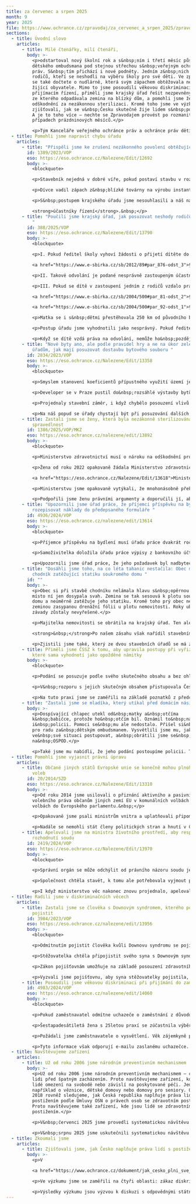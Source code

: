 ```yaml
---
title: za červenec a srpen 2025
month: 9
year: 2025
file: https://www.ochrance.cz/zpravodaj/za_cervenec_a_srpen_2025/zpravodaj_cervenec_srpen_2025.pdf
sections:
  - title: Úvodní slovo
    articles:
      - title: Milé čtenářky, milí čtenáři,
        body: >-
          <p>odstartoval nový školní rok a s&nbsp;ním i třetí měsíc působení
          dětského ombudsmana pod stejnou střechou s&nbsp;veřejným ochráncem
          práv. S&nbsp;tím přichází i nové podněty. Jedním z&nbsp;nich je případ
          rodičů, kteří se neshodli na výběru školy pro své děti. Ve zpravodaji
          se také dočtete o nudlárně, která svým zápachem obtěžovala nedaleko
          žijící obyvatele. Mimo to jsme posoudili věkovou diskriminaci při
          přijímacím řízení, přiměli jsme krajský úřad řešit nezpevněný chodník,
          ze kterého odpadávala zemina na blízký dům, a pomohli jsme ženě získat
          odškodnění za nezákonnou sterilizaci. Kromě toho jsme ve výzkumu
          zjišťovali, jak se v&nbsp;Česku skutečně žije lidem s&nbsp;postižením.
          A je to toho více – nechte se Zpravodajem provést po rozmanitých
          případech prázdninových měsíců.</p>

          <p>Tým Kanceláře veřejného ochránce práv a ochránce práv dětí</p>
  - title: Pomohli jsme napravit chybu úřadu
    articles:
      - title: "Přispěli jsme ke zrušení nezákonného povolení obtěžující továrny "
        id: 1389/2023/VOP
        eso: https://eso.ochrance.cz/Nalezene/Edit/12692
        body: >-
          <blockquote>

          <p>Stavebník nejedná v dobré víře, pokud postaví stavbu v rozporu s povolením a teprve poté požádá o povolení změny stavby před dokončením. Úřad v takovém případě nemůže zamítnout odvolání opomenutých účastníků s odkazem na dobrou víru stavebníka.</p></blockquote>

          <p>Dívce vadil zápach z&nbsp;blízké továrny na výrobu instantních těstovin. Obtěžoval celou její rodinu i další lidi z&nbsp;okolí. Když si na továrnu stěžovali u krajského úřadu, řekl jim, že stavebník jednal v&nbsp;dobré víře. Továrna tedy může fungovat, i když byla povolená v&nbsp;rozporu se zákonem.&nbsp;</p>

          <p>S&nbsp;postupem krajského úřadu jsme nesouhlasili a náš názor jsme sdělili nadřízenému Ministerstvu pro místní rozvoj. To nám dalo za pravdu a nezákonné rozhodnutí úřadu zrušilo. Stavební úřad zahájil řízení o odstranění stavby a s&nbsp;lidmi žijícími v&nbsp;blízkosti továrny jedná jako s 

          <strong>účastníky řízení</strong>.&nbsp;</p>
      - title: "Poučili jsme krajský úřad, jak posuzovat neshody rodičů při výběru školy
          "
        id: 388/2025/VOP
        eso: https://eso.ochrance.cz/Nalezene/Edit/13790
        body: >-
          <blockquote>

          <p>I. Pokud ředitel školy vyhoví žádosti o přijetí dítěte do školy podané pouze jedním z rodičů a z odvolání druhého rodiče se dozví, že rodiče nejsou ve shodě, pozbývá nejpozději tímto okamžikem dobrou víru (

          <a href="https://www.e-sbirka.cz/sb/2012/89#par_876-odst_3">§ 876 odst. 3 občanského zákoníku</a>).</p>

          <p>II. Takové odvolání je podané nesprávně zastoupeným účastníkem řízení a hrozí, že jej ředitel školy jako nepřípustné zamítne. Předtím by ale ředitel měl účastníka o této vadě vyrozumět, vyzvat ho k nápravě (doložení souhlasu druhého rodiče nebo nahrazení jeho souhlasu soudem), stanovit mu k tomu přiměřenou lhůtu a poučit ho o následcích nesplnění výzvy.</p>

          <p>III. Pokud se dítě v zastoupení jedním z rodičů vzdalo práva na odvolání, ředitel školy nevěděl o neshodách rodičů a následně dítě v zastoupení druhého rodiče podalo odvolání, takové odvolání se jako nepřípustné zamítne (

          <a href="https://www.e-sbirka.cz/sb/2004/500#par_81-odst_2">§ 81 odst. 2</a> a&nbsp;

          <a href="https://www.e-sbirka.cz/sb/2004/500#par_92-odst_1">§ 92 odst. 1 správního řádu</a>).</p></blockquote>

          <p>Matka se i s&nbsp;dětmi přestěhovala 250 km od původního bydliště. Své potomky přihlásila do nové mateřské a základní školy. Ředitelé škol rozhodli o jejich přijetí. Když se o tom dozvěděl otec dětí, odvolal se. Krajský úřad ale jeho odvolání zamítl.&nbsp;</p>

          <p>Postup úřadu jsme vyhodnotili jako nesprávný. Pokud ředitelé o sporech rodičů nevěděli, mohli o přijetí rozhodnout na základě žádosti matky. Když ale otec včas podal odvolání, neshody rodičů vyšly najevo. Ředitelé měli proto požadovat doložení souhlasu matky nebo jeho nahrazení soudním rozhodnutím.&nbsp;</p>

          <p>Když se dítě vzdá práva na odvolání, nemůže ho&nbsp;později podat. Takové odvolání je potřeba zamítnout jako nepřípustné. Krajský úřad přislíbil, že naše doporučení zohlední ve své budoucí praxi.&nbsp;</p>
      - title: "Nové byty ano, ale podle pravidel hry a ne na úkor zeleně. Poradili jsme
          úřadům, jak mají posuzovat dostavbu bytového souboru "
        id: 2834/2023/VOP
        eso: https://eso.ochrance.cz/Nalezene/Edit/13358
        body: >-
          <blockquote>

          <p>Smyslem stanovení koeficientů přípustného využití území je regulace obytné zástavby v návaznosti na sledované parametry (např. minimální podíl zeleně, maximální podlažní plocha). Pro účely ověření splnění koeficientu přípustné míry využití území nelze zahrnout tentýž pozemek postupně do výpočtu různých (etap) záměrů.</p></blockquote>

          <p>Developer se v Praze pustil do&nbsp;rozsáhlé výstavby bytů. Zjistili jsme, že při jejím posuzování úřady nepostupovaly příliš důsledně.&nbsp;</p>

          <p>Projednaly stavební záměr, i když chybělo posouzení vlivů na životní prostředí, které by jej zhodnotilo jako celek. Také tolerovaly, aby developer používal nesprávné podklady pro výpočet koeficientu zeleně. V&nbsp;důsledku toho pak mohla být na její úkor navýšena obytná plocha bytové zástavby.</p>

          <p>Na náš popud se úřady chystají být při posuzování dalších etap výstavby komplexu důslednější.&nbsp;</p>
      - title: Zastali jsme se ženy, která byla nezákonně sterilizována a roky čekala na
          spravedlnost
        id: 1386/2025/VOP/MKZ
        eso: https://eso.ochrance.cz/nalezene/edit/13892
        body: >-
          <blockquote>

          <p>Ministerstvo zdravotnictví musí o nároku na odškodnění protiprávní sterilizace rozhodnout nejdéle do 60 dnů ode dne podání žádosti. Pokud správní soud zruší zamítavé rozhodnutí ministerstva i ministra, a vrátí jim věc zpět, je ministerstvo povinno rozhodnout do 60 dnů ode dne jejího obdržení.</p></blockquote>

          <p>Žena od roku 2022 opakovaně žádala Ministerstvo zdravotnictví o odškodnění za protiprávní sterilizaci. 

          <a href="https://eso.ochrance.cz/Nalezene/Edit/13618">Ministerstvo její žádosti zamítalo</a>. Prý neprokázala, že jí byla sterilizace provedena v&nbsp;rozporu s&nbsp;právem.&nbsp;</p>

          <p>Ministerstvu jsme opakovaně vytýkali, že mnohonásobně překročilo lhůtu na vyřízení. Žádosti navíc zamítlo v&nbsp;rozporu s&nbsp;dochovanou částí zdravotnické dokumentace.&nbsp;</p>

          <p>Podpořili jsme ženu právními argumenty a doporučili jí, aby se obrátila na soud. Ten ministerstvu vrátil věc k dalšímu řízení. Až poté ministerstvo žadatelce přiznalo odškodnění 300 tisíc Kč. Nebyla totiž dostatečně poučena o důsledcích sterilizace. Žena se tak po dlouhých třech letech od podání žádosti dočkala zadostiučinění.&nbsp;</p>
      - title: "Upozornili jsme úřad práce, že příjemci příspěvku na bydlení nemusí vždy
          rozepisovat náklady do předepsaného formuláře "
        id: 4936/2024/VOP
        eso: https://eso.ochrance.cz/nalezene/edit/13614
        body: >-
          <blockquote>

          <p>Příjemce příspěvku na bydlení musí úřadu práce dvakrát ročně doložit výši příjmů a uhrazených nákladů na bydlení v předchozím kalendářním čtvrtletí. Na rozdíl od žádosti o dávku však zákon nevyžaduje, aby tak učinil na předepsaném formuláři.</p></blockquote>

          <p>Samoživitelka doložila úřadu práce výpisy z bankovního účtu. Prokazovala jimi platby nákladů na bydlení za předchozí kalendářní čtvrtletí. Platby se shodovaly s výší sjednaných úhrad podle nájemní smlouvy. Úřadu práce však výpisy nestačily a vyzval samoživitelku, aby uhrazené náklady vypsala do předepsaného formuláře. Až poté, co to udělala, pokračoval ve výplatě dávky.</p>

          <p>Upozornili jsme úřad práce, že jeho požadavek byl nadbytečný. Ten s námi však nesouhlasil. Za pravdu nám dalo až Ministerstvo práce a sociálních věcí. Úřad práce poučilo, že má předepsaný formulář žádat jen tehdy, je-li to nezbytné.</p>
      - title: "Dosáhli jsme toho, na co léta tahanic nestačila: Obec musí opravit
          chodník zatěžující statiku soukromého domu "
        id: ""
        body: >-
          <p>Obec si při stavbě chodníku nelámala hlavu s&nbsp;opěrnou zdí a
          místo ní jen dosypala svah. Zemina se tak sesouvá k plotu soukromého
          domu a neúměrně zatěžuje jeho statiku. Kromě toho prý obec nevyčistila
          zeminou zasypanou drenážní fólii u plotu nemovitosti. Roky uběhly a
          závady zůstaly nevyřešené.</p>

          <p>Majitelka nemovitosti se obrátila na krajský úřad. Ten ale omylem posuzoval jiné námitky.

          <strong>&nbsp;</strong>Po našem zásahu však nařídil stavebnímu úřadu na místě zkontrolovat, jestli je fólie čistá a případ dořešit.&nbsp;</p>

          <p>Zjistili jsme také, který ze dvou stavebních úřadů se má zabývat chybějící opěrnou zdí a vyzvali jsme ho k řešení. Výsledek? Stavební úřad rozhodl o odstranění stavby.&nbsp;</p>
      - title: Přiměli jsme ČSSZ k tomu, aby upravila postupy při vyřizování podání,
          které sama vyhodnotí jako opožděné námitky
        body: >-
          <blockquote>

          <p>Podání se posuzuje podle svého skutečného obsahu a bez ohledu na to, jak je označeno.</p></blockquote>

          <p>V&nbsp;rozporu s jejich skutečným obsahem přistupovala Česká správa sociálního zabezpečení (ČSSZ) k&nbsp;některým podáním jako k námitkám proti rozhodnutí o důchodu. Stačilo jí k&nbsp;tomu, když podatel označil podání jako námitku nebo odvolání.&nbsp;A protože je obdržela až po uplynutí lhůty k&nbsp;podání námitek, zamítla je pro opožděnost. Takto postupovala třeba v případě žádosti o změnu důchodu. Podobně vyhodnocovala podání, kterými podatel jen žádal o&nbsp;vysvětlení, radu, nebo třeba o&nbsp;prodloužení lhůty k&nbsp;vrácení splátky důchodu.&nbsp;</p>

          <p>Na tuto praxi jsme se zaměřili na základě poznatků z předchozí činnosti.&nbsp;Z&nbsp;vlastní iniciativy jsme prověřili namátkou vybraný vzorek 41 případů, ve kterém jsme odhalili 10 chyb. ČSSZ nejprve jakékoliv pochybení odmítala, postupně vyhověla všem opatřením k&nbsp;nápravě, které jsme navrhli. Proškolila pracovníky, jak posuzovat podání z&nbsp;hlediska obsahu. Nyní už&nbsp;v&nbsp;případě nejasností vyzývá podatele k&nbsp;odstranění nedostatků. Vyrozumívá je, pokud nezjistí důvod pro&nbsp;přezkoumání rozhodnutí mimo řízení o&nbsp;námitkách.</p>
      - title: "Zastali jsme se mladíka, který utíkal před domácím násilím "
        body: >-
          <p>Dospívající chlapec utekl od&nbsp;matky a&nbsp;otčíma
          k&nbsp;babičce, protože ho&nbsp;otčím bil. Oznámil to&nbsp;na OSPOD
          i&nbsp;policii. Pomoci se&nbsp;mu ale nedostalo. Přišel si&nbsp;tak
          pro radu za&nbsp;dětským ombudsmanem. Vysvětlili jsme mu, jak může
          ve&nbsp;své situaci postupovat, a&nbsp;obrátili jsme se&nbsp;i
          na&nbsp;OSPOD.</p>

          <p>Také jsme mu nabídli, že jeho podání postoupíme policii. To nevyužil, ale rozhodl se naše poučení využít k tomu, že na policii půjde znovu sám, ale nenechá se již odbýt.</p>
  - title: Pomohli jsme vyjasnit právní úpravu
    articles:
      - title: Občané jiných států Evropské unie se konečně mohou plnohodnotně účastnit
          voleb
        id: 20/2014/SZD
        eso: https://eso.ochrance.cz/Nalezene/Edit/13310
        body: >-
          <p>Od roku 2014 jsme usilovali o přiznání aktivního a pasivního
          volebního práva občanům jiných zemí EU v komunálních volbách a ve
          volbách do Evropského parlamentu.&nbsp;</p>

          <p>Opakovaně jsme psali ministrům vnitra a uplatňovali připomínky k návrhům zákonů. V roce 2019 se podařilo dosáhnout změny právní úpravy. Díky ní již mohli tito občané v uvedených volbách volit a také být voleni, avšak pouze jako nestraníci.</p>

          <p>Nadále se nemohli stát členy politických stran a hnutí v České republice, což podle nás představovalo diskriminaci. V listopadu 2024 nám dal za pravdu Soudní dvůr Evropské unie. Ministerstvo vnitra pak v červenci 2025 přijalo novelu zákona o sdružování v politických stranách, na základě které se členy politických stran a hnutí mohou stát také občané jiných států EU.</p>
      - title: Apelovali jsme na ministra životního prostředí, aby respektoval
          rozhodnutí soudu
        id: 2419/2024/VOP
        eso: https://eso.ochrance.cz/Nalezene/Edit/13970
        body: >-
          <blockquote>

          <p>Správní orgán se může odchýlit od právního názoru soudu jen tehdy, pokud se podstatně změnily okolnosti věci. Bude tomu tak zejména v případě nově zjištěných skutečností nebo v případě změny právní úpravy. Důvody, které správní orgán vedly k odchylnému postupu, musí popsat v odůvodnění svého rozhodnutí.</p></blockquote>

          <p>Společnost chtěla stavět, k tomu ale potřebovala vyjmout pozemek ze zemědělského půdního fondu. Kvůli sporům se věc dostala k soudu. Ten rozhodl, aby ministr životního prostředí znovu posoudil, zda je, či není vyjmutí možné. Ministr záležitost přehodnotil z hlediska právního úkonu, neposoudil ji však věcně. Bez vážného důvodu se tak odchýlil od rozhodnutí soudu a projednávání věci se tím protáhlo. S našimi výtkami ministr nesouhlasil.&nbsp;</p>

          <p>I když ministerstvo věc nakonec znovu projednalo, apelovali jsme na ministra, aby podobnou situaci v budoucnu nedopustil.</p>
  - title: Radili jsme v diskriminačních věcech
    articles:
      - title: Zastali jsme se člověka s Downovým syndromem, kterého pojišťovna odmítla
          pojistit
        id: 3984/2023/VOP
        eso: https://eso.ochrance.cz/nalezene/edit/13956
        body: >-
          <blockquote>

          <p>Odmítnutím pojistit člověka kvůli Downovu syndromu se pojišťovna dopouští přímé diskriminace z důvodu zdravotního postižení.</p></blockquote>

          <p>Stěžovatelka chtěla připojistit svého syna s Downovým syndromem. Když si pojišťovna jeho postižení &nbsp;uvědomila, pojištění odmítla. Argumentovala zvýšeným zdravotním rizikem.</p>

          <p>Zákon pojišťovnám umožňuje na základě posouzení zdravotního stavu přiměřeně navýšit pojistné nebo upravit pojistné plnění. Pojišťovna ale nemůže z důvodu zdravotního stavu pojištěnce automaticky odmítnout uzavřít pojistnou smlouvu. Takový postup je přímou diskriminací.</p>

          <p>Vyzvali jsme pojišťovnu, aby syna stěžovatelky pojistila, případně se stěžovatelkou jednala o vhodném nastavení pojištění.</p>
      - title: Posoudili jsme věkovou diskriminaci při přijímání do zaměstnání
        id: 4983/2024/VOP
        eso: https://eso.ochrance.cz/nalezene/edit/14060
        body: >-
          <blockquote>

          <p>Pokud zaměstnavatel odmítne uchazeče o zaměstnání z důvodu jeho vyššího věku, jedná se o přímou diskriminaci.</p></blockquote>

          <p>Šestapadesátiletá žena s 25letou praxí se zúčastnila výběrového řízení. Posléze dostala e-mailem reakci, že byla kvalitní kandidátkou. Řízení však bylo zrušeno a společnost nyní hledá spíše juniorního kolegu.&nbsp;</p>

          <p>Požádali jsme zaměstnavatele o vysvětlení. Věk zájemkyně prý nehrál roli, ale nepodala přesvědčivý výkon. A protože nikoho vhodného nenašel, vypsal nový inzerát.</p>

          <p>Tyto informace však odporují e-mailu zaslanému uchazečce. Podezření na věkovou diskriminaci tedy trvá. Před soudem by e-mail spolu s tvrzením uchazečky stačily k přesunu důkazního břemene na zaměstnavatele, který by musel důvody svého postupu doložit.</p>
  - title: Navštěvujeme zařízení
    articles:
      - title: Už od roku 2006 jsme národním preventivním mechanismem
        body: >-
          <p>Už od roku 2006 jsme národním preventivním mechanismem – chráníme
          lidi před špatným zacházením. Proto navštěvujeme zařízení, kde jsou
          lidé omezení na svobodě nebo závislí na poskytované péči. Jedná se
          například o věznice, dětské domovy nebo domovy pro seniory. Od roku
          2018 rovněž sledujeme, jak Česká republika naplňuje práva lidí s
          postižením podle Úmluvy OSN o právech osob se zdravotním postižením.
          Proto navštěvujeme také zařízení, kde jsou lidé se zdravotním
          postižením.</p>

          <p>V&nbsp;červenci 2025 jsme provedli systematickou návštěvu policejních cel v&nbsp;ulici Bartolomějská a na Malé Straně v&nbsp;Praze. Sledovali jsme průběh trestu vyhoštění z&nbsp;Vazební věznice Praha Ruzyně na Letiště Václava Havla.</p>

          <p>V&nbsp;srpnu 2025 jsme uskutečnili systematickou návštěvu policejních cel v&nbsp;Mnichově Hradišti, Domova pro osoby se zdravotním postižením „Nováček“ v&nbsp;Plzni, Zařízení pro děti vyžadující okamžitou pomoc (ZDVOP) ve Dvoře Králové nad Labem a neregistrovaných zařízení sociálních služeb Spolek seniorů HVĚZDIČKA z.s. v&nbsp;Šardicích.</p>
  - title: Zkoumali jsme
    articles:
      - title: Zjišťovali jsme, jak Česko naplňuje práva lidí s postižením
        body: >-
          <p>V 

          <a href="https://www.ochrance.cz/dokument/jak_cesko_plni_sve_povinnosti_z_umluvy_o_pravech_osob_se_zdravotnim_postizenim/">novém výzkumu </a>jsme se zaměřili na to, jak stát naplňuje některé sliby dané přijetím Úmluvy o právech osob se zdravotním postižením. Ověřovali jsme, jak vypadá skutečný život lidí s postižením. A také to, jaké dopady na ně má chování státu. Zjistili jsme, že (podle lidskoprávních ukazatelů) stát plní své povinnosti jen z 38 %.</p>

          <p>Ve výzkumu jsme se zaměřili na čtyři oblasti: zákaz diskriminace, rovnost před zákonem, nezávislý způsob života a práci a zaměstnání. Nejlépe je na tom oblast antidiskriminace (49 %), nejhůře oblast rovnosti před zákonem (28 %).</p>

          <p>Výsledky výzkumu jsou výzvou k diskuzi s odpovědnými státními institucemi. Zároveň slouží jako podklad, z něhož budeme vycházet při komunikaci s Výborem OSN pro práva osob se zdravotním postižením v Ženevě. Z výzkumné zprávy mohou rovněž čerpat organizace hájící práva a zájmy lidí s postižením a akademický sektor.</p>
---
```

